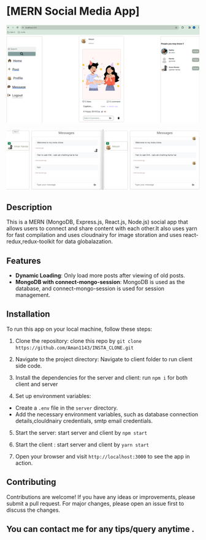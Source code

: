 # [MERN Social Media App]

![image](https://github.com/Aman1143/INSTA_CLONE/blob/main/client/src/image/pic1.png?raw=true)

![image](https://github.com/Aman1143/INSTA_CLONE/blob/main/client/src/image/pic2.png?raw=true)

## Description

This is a MERN (MongoDB, Express.js, React.js, Node.js) social app that allows users to connect and share content with each other.It also uses yarn for fast compilation and uses  cloudnairy for image storation and uses react-redux,redux-toolkit for data globalazation.

## Features
- **Dynamic Loading**: Only load more posts after viewing of old posts.
- **MongoDB with connect-mongo-session**: MongoDB is used as the database, and connect-mongo-session is used for session management.

## Installation

To run this app on your local machine, follow these steps:

1. Clone the repository: clone this repo by `git clone https://github.com/Aman1143/INSTA_CLONE.git`


2. Navigate to the project directory: Navigate to client folder to run client side code.


3. Install the dependencies for the server and client: run `npm i` for both client and server


4. Set up environment variables:

- Create a `.env` file in the `server` directory.
- Add the necessary environment variables, such as database connection details,clouldnairy credentials, smtp email credentials.

5. Start the server: start server and client by `npm start`
6. Start the client : start server and client by `yarn start`

7. Open your browser and visit `http://localhost:3000` to see the app in action.

## Contributing

Contributions are welcome! If you have any ideas or improvements, please submit a pull request. For major changes, please open an issue first to discuss the changes.


## You can contact me for any tips/query anytime .
